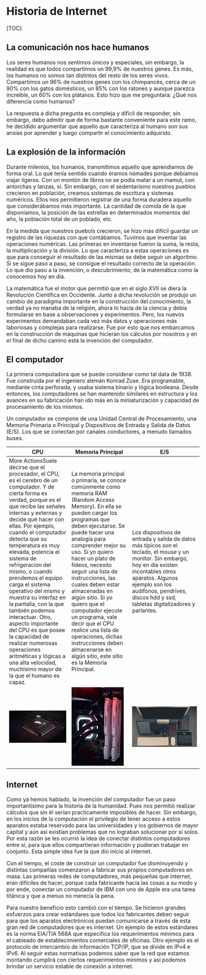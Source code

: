# Historia de Internet

[TOC]

## La comunicación nos hace humanos

Los seres humanos nos sentimos únicos y especiales, sin embargo, la realidad es que todos compartimos un 99,9% de nuestros genes. Es más, los humanos no somos tan distintos del resto de los seres vivos. Compartimos un 96% de nuestros genes con los chimpancés, cerca de un 90% con los gatos domésticos, un 85% con los ratones y aunque parezca increíble, un 60% con los plátanos. Esto hizo que me preguntara: ¿Qué nos diferencia como humanos?

La respuesta a dicha pregunta es compleja y difícil de responder, sin embargo, debo admitir que de forma bastante conveniente para este ramo, he decidido argumentar que aquello que caracteriza al humano son sus ansias por aprender y luego compartir el conocimiento adquirido.

## La explosión de la información

Durante milenios, los humanos, transmitimos aquello que aprendíamos de forma oral. Lo que tenía sentido cuando éramos nómades porque debíamos viajar ligeros. Con un montón de libros no se podía matar a un mamut, con antorchas y lanzas, sí. Sin embargo, con el sedentarismo nuestros pueblos crecieron en población, creamos sistemas de escritura y sistemas numéricos. Ellos nos permitieron registrar de una forma duradera aquello que considerábamos más importante. La cantidad de comida de la que disponíamos, la posición de las estrellas en determinados momentos del año, la población total de un poblado, etc. 

En la medida que nuestros puebols crecieron, se hizo más difícil guardar un registro de las riquezas con que contábamos. Tuvimos que inventar las operaciones numéricas. Las primeras en inventarse fueron la suma, la resta, la multiplicación y la división. Lo que caracteriza a estas operaciones es que para conseguir el resultado de las mismas se debe seguir un algoritmo. Si se sigue paso a paso, se consigue el resultado correcto de la operación. Lo que dio paso a la invención, o descubrimiento, de la matemática como la conocemos hoy en día.

La matemática fue el motor que permitió que en el siglo XVII se diera la Revolución Científica en Occidente. Junto a dicha revolución se produjo un cambio de paradigma importante en la construcción del conocimiento, la verdad ya no manaba de la religión, ahora lo hacía de la ciencia y debía formularse en base a observaciones y experimentos. Pero, los nuevos experimentos demandaban cada vez más datos y operaciones más laboriosas y complejas para realizarse. Fue por esto que nos embarcamos en la construcción de máquinas que hicieran los cálculos por nosotros y en el final de dicho camino está la invención del computador.

## El computador

La primera computadora que se puede considerar como tal data de 1938. Fue construida por el ingeniero alemán Konrad Zuse. Era programable, mediante cinta perforada, y usaba sistema binario y lógica booleana. Desde entonces, los computadores se han mantenido similares en estructura y los avances en su fabricación han ido más en la miniaturización y capacidad de procesamiento de los mismos.

Un computador se compone de una Unidad Central de Procesamiento, una Memoria Primaria o Principal y Dispositivos de Entrada y Salida de Datos (E/S). Los que se conectan por canales conductores, a menudo llamados buses.

| CPU                                                          | Memoria Principal                                            | E/S                                                          |
| ------------------------------------------------------------ | ------------------------------------------------------------ | ------------------------------------------------------------ |
| More ActionsSuele decirse que el procesador, el CPU, es el cerebro de un computador. Y de cierta forma es verdad, porque es el que recibe las señales internas y externas y decide qué hacer con ellas. Por ejemplo, cuando el computador detecta que su temperatura es muy elevada, potencia el sistema de refrigeración del mismo, o cuando prendemos el equipo carga el sistema operativo del mismo y muestra su interfaz en la pantalla, con la que también podemos interactuar. Otro, aspecto importante del CPU es que posee la capacidad de realizar numerosas operaciones aritméticas y lógicas a una alta velocidad, muchísimo mayor de la que el humano es capaz. | La memoria principal o primaria, se conoce comúnmente como memoria RAM (Random Access Memory). En ella se pueden cargar los programas que deben ejecutarse. Se puede hacer una analogía para comprender mejor su uso. Si yo quiero hacer un plato de fideos, necesito seguir una lista de instrucciones, las cuales deben estar almacenadas en algún sitio. Si yo quiero que el computador ejecute un programa, vale decir que el CPU realice una lista de operaciones, dichas instrucciones deben almacenarse en algún sitio, este sitio es la Memoria Principal. | Los dispositivos de entrada y salida de datos más típicos son el teclado, el mouse y un monitor. Sin embargo, hoy en día existen incontables otros aparatos. Algunos ejemplo son los audífonos, pendrives, discos hdd y ssd, tabletas digitalizadores y parlantes. |
| <img src="./0 assets/0 CPU.jpg" alt="CPU" style="zoom: 25%;" /> | <img src="./0 assets/0 Memoria Principal.jpg" style="zoom:20%;" /> | <img src="./0 assets/0 Dispositivos de Entrada y Salida de datos.jpg" alt="Ejemplos de dispositivos E/S" style="zoom:800%;" /> |

## Internet

Como ya hemos hablado, la invención del computador fue un paso importantísimo para la historia de la humanidad. Pues nos permitió realizar cálculos que sin él serían practicamente imposibles de hacer. Sin embargo, en los inicios de la computación el privilegio de tener acceso a estos aparatos estaba reservado para las universidades y los gobiernos de mayor capital y aún así existían problemas que no lograban solucionar por sí solos. Por esta razón se les ocurrió la idea de conectar distintos computadores entre sí, para que ellos compartieran información y pudieran trabajar en conjunto. Esta simple idea fue la que dio inicio al internet.

Con el tiempo, el coste de construir un computador fue disminuyendo y distintas compañías comenzaron a fabricar sus propios computadores en masa. Las primeras redes de computadores, más pequeñas que internet, eran difíciles de hacer, porque cada fabricante hacía las cosas a su modo y por ende, conectar un computador de IBM con uno de Apple era una tarea titánica y que a menuo no merecía la pena.

Para nuestro beneficio esto cambió con el tiempo. Se hicieron grandes esfuerzos para crear estándares que todos los fabricantes deben seguir para que los aparatos electrónicos puedan comunicarse a través de esta gran red de computadores que es internet. Un ejemplo de estos estándares es la norma EIA/TIA 568A que especifica los requerimientos mínimos para el cableado de establecimientos comerciales de oficinas. Otro ejemplo es el protocolo de intercambio de información TCP/IP, que se divide en IPv4 e IPv6. Al seguir estas normativas podemos saber que la red que estamos montando cumplirá con ciertos requerimientos mínimos y así podemos brindar un servicio estable de conexión a internet.
